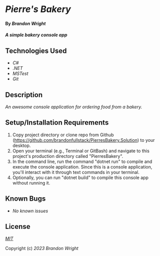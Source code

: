 # _Pierre's Bakery_

#### By _**Brandon Wright**_

#### _A simple bakery console app_

## Technologies Used

* _C#_
* _.NET_
* _MSTest_
* _Git_

## Description

_An awesome console application for ordering food from a bakery._

## Setup/Installation Requirements

1. Copy project directory or clone repo from Github (https://github.com/brandonfullstack/PierresBakery.Solution) to your desktop.
2. Open your terminal (e.g., Terminal or GitBash) and navigate to this project's production directory called "PierresBakery".
3. In the command line, run the command "dotnet run" to compile and execute the console application. Since this is a console application, you'll interact with it through text commands in your terminal.
4. Optionally, you can run "dotnet build" to compile this console app without running it.

## Known Bugs

* _No known issues_

## License

_[MIT](https://choosealicense.com/licenses/mit/)_

Copyright (c) _2023_ _Brandon Wright_